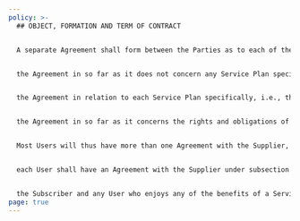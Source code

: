 ```yaml
---
policy: >-
  ## OBJECT, FORMATION AND TERM OF CONTRACT


  A separate Agreement shall form between the Parties as to each of the following aspects of their relations:


  the Agreement in so far as it does not concern any Service Plan specifically or the User acting as a Workspace Owner;


  the Agreement in relation to each Service Plan specifically, i.e., the Parties' relationship in the context of a particular Service Plan; and


  the Agreement in so far as it concerns the rights and obligations of the User as a Workspace Owner and the Supplier's corresponding rights and obligations (including their respective rights and obligations under the DPA), i.e., the Parties' relationship in the context of the User acting as a Workspace Owner.


  Most Users will thus have more than one Agreement with the Supplier, each governing a different aspect of the Parties' relations and comprising those terms hereof that are relevant to that aspect. Specifically:


  each User shall have an Agreement with the Supplier under subsection 2.1(a), and that Agreement: (α) shall be effective upon the earlier of (i) the party to be identified as the User consenting to the Terms, whether explicitly or impliedly, with implied consent being deemed to have been given by the performance of any of the acts mentioned in the definition of "User", and (ii) the said party becoming identifiable by any of the characteristics used in these Terms to define a User or a Customer (except the attribute "other than the Supplier"); (β) is for an indefinite term, continuing in force until terminated pursuant to its terms or on statutory grounds, except that certain of its provisions (as identified herein) will survive any termination hereof;


  the Subscriber and any User who enjoys any of the benefits of a Service Plan in relation to which he is not the Subscriber shall, as respects the given Service Plan, have an Agreement with the Supplier under subsection 2.1(b). That Agreement: (α) between the Supplier and the Subscriber shall be effective upon the Supplier's acceptance of the order for the Service Plan, whether explicitly or impliedly, with implied acceptance being deemed to have been given by making the relevant Features available; (β) between the Supplier and a User other than the Subscriber shall be effective upon any of the Service Plan's benefits becoming available to the User; and, in either case (γ) shall terminate upon (i) a new Agreement being made between the Supplier and a Subscriber under subsection 2.1(b) in relation to the Workspace concerned, i.e., where the Service Plan attaching to the Workspace is replaced by another, (ii) the expiry of the Service Plan, (iii) the User ceasing to be a member of the Workspace (in which event the Agreement in question will only terminate in respect of the particular User), or (iv) the Workspace being closed;
page: true
---
```


